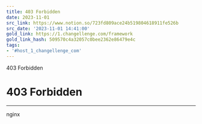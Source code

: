 ```yaml
---
title: 403 Forbidden
date: 2023-11-01
src_link: https://www.notion.so/723fd809ace24b519804618911fe526b
src_date: '2023-11-01 14:41:00'
gold_link: https://1.changellenge.com/framework
gold_link_hash: 509570c4a32057c0bee2362e86479e4c
tags:
- '#host_1_changellenge_com'
---
```



403 Forbidden

403 Forbidden
=============




---

nginx